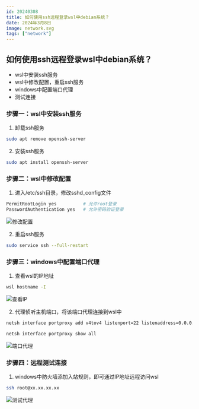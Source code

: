 ```yaml
---
id: 20240308
title: 如何使用ssh远程登录wsl中debian系统？
date: 2024年3月8日
image: network.svg
tags: ["network"]
---
```



## 如何使用ssh远程登录wsl中debian系统？

 - wsl中安装ssh服务
 - wsl中修改配置，重启ssh服务
 - windows中配置端口代理
 - 测试连接


### 步骤一：wsl中安装ssh服务

1. 卸载ssh服务

```bash
sudo apt remove openssh-server
```

2. 安装ssh服务

```bash
sudo apt install openssh-server
```

### 步骤二：wsl中修改配置

1. 进入/etc/ssh目录，修改sshd_config文件

```bash
PermitRootLogin yes          # 允许root登录
PasswordAuthentication yes   # 允许密码验证登录
```

![修改配置](/20240308设置ssh.png)

2. 重启ssh服务

```bash
sudo service ssh --full-restart
```

### 步骤三：windows中配置端口代理

1. 查看wsl的IP地址

```bash
wsl hostname -I
```

![查看IP](/20240308查看wsl的IP.png)

2. 代理侦听主机端口，将该端口代理连接到wsl中

```bash
netsh interface portproxy add v4tov4 listenport=22 listenaddress=0.0.0.0 connectport=22 connectaddress=wsl地址
```

```bash
netsh interface portproxy show all
```

![端口代理](/20240308添加端口代理.png)

### 步骤四：远程测试连接

1. windows中防火墙添加入站规则，即可通过IP地址远程访问wsl

```bash
ssh root@xx.xx.xx.xx
```

![测试代理](/20240308测试连接.png)